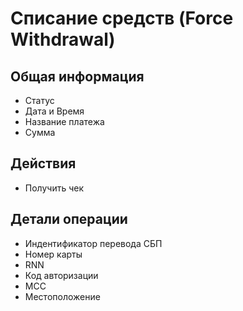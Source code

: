 # Списание средств (Force Withdrawal)

## Общая информация

- Статус
- Дата и Время
- Название платежа
- Сумма

## Действия

- Получить чек

## Детали операции

- Индентификатор перевода СБП
- Номер карты
- RNN
- Код авторизации
- MCC
- Местоположение